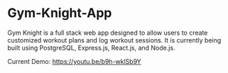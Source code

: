 # Gym-Knight-App

Gym Knight is a full stack web app designed to allow users to create customized workout plans and log workout sessions. It is currently being built using PostgreSQL, Express.js, React.js, and Node.js.

Current Demo: https://youtu.be/b9h-wklSb9Y
